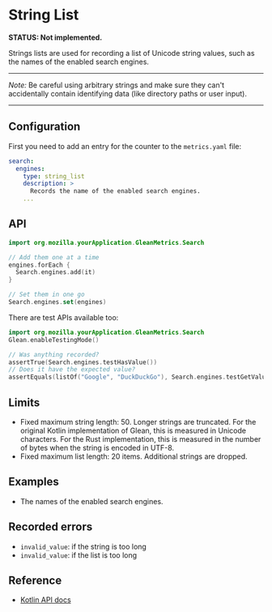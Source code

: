 # String List

**STATUS: Not implemented.**

Strings lists are used for recording a list of Unicode string values, such as
the names of the enabled search engines.

---

_Note:_ Be careful using arbitrary strings and make sure they can't
accidentally contain identifying data (like directory paths or user input).

---

## Configuration

First you need to add an entry for the counter to the `metrics.yaml` file:

```YAML
search:
  engines:
    type: string_list
    description: >
      Records the name of the enabled search engines.
    ...
```

## API

```Kotlin
import org.mozilla.yourApplication.GleanMetrics.Search

// Add them one at a time
engines.forEach {
  Search.engines.add(it)
}

// Set them in one go
Search.engines.set(engines)
```

There are test APIs available too:

```Kotlin
import org.mozilla.yourApplication.GleanMetrics.Search
Glean.enableTestingMode()

// Was anything recorded?
assertTrue(Search.engines.testHasValue())
// Does it have the expected value?
assertEquals(listOf("Google", "DuckDuckGo"), Search.engines.testGetValue())
```

## Limits

* Fixed maximum string length: 50. Longer strings are truncated. For the
  original Kotlin implementation of Glean, this is measured in Unicode
  characters. For the Rust implementation, this is measured in the number of
  bytes when the string is encoded in UTF-8.
* Fixed maximum list length: 20 items. Additional strings are dropped.

## Examples

* The names of the enabled search engines.

## Recorded errors

* `invalid_value`: if the string is too long
* `invalid_value`: if the list is too long

## Reference

* [Kotlin
  API docs](../../../javadoc/glean/mozilla.telemetry.glean.private/-string-list-metric-type/index.html)

